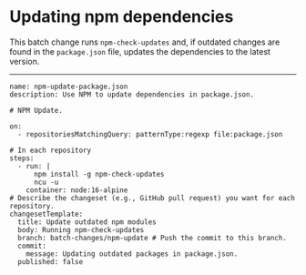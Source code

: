 # Updating npm dependencies

This batch change runs `npm-check-updates` and, if outdated changes are found in the `package.json` file, updates the dependencies to the latest version.

---

```
name: npm-update-package.json
description: Use NPM to update dependencies in package.json.

# NPM Update.

on:
  - repositoriesMatchingQuery: patternType:regexp file:package.json 

# In each repository
steps:
  - run: |
      npm install -g npm-check-updates 
      ncu -u
    container: node:16-alpine
# Describe the changeset (e.g., GitHub pull request) you want for each repository.
changesetTemplate:
  title: Update outdated npm modules
  body: Running npm-check-updates
  branch: batch-changes/npm-update # Push the commit to this branch.
  commit:
    message: Updating outdated packages in package.json.
  published: false
```
